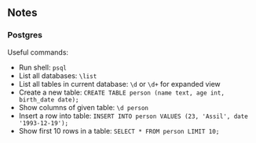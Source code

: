 ## Notes

### Postgres

Useful commands:

- Run shell: `psql`
- List all databases: `\list`
- List all tables in current database: `\d` or `\d+` for expanded view
- Create a new table: `CREATE TABLE person (name text, age int, birth_date date);`
- Show columns of given table: `\d person`
- Insert a row into table: `INSERT INTO person VALUES (23, 'Assil', date '1993-12-19');`
- Show first 10 rows in a table: `SELECT * FROM person LIMIT 10;`
